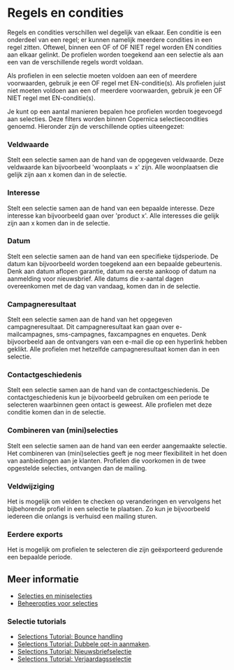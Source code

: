 # Regels en condities

Regels en condities verschillen wel degelijk van elkaar.
Een conditie is een onderdeel van een regel; er kunnen namelijk
meerdere condities in een regel zitten. Oftewel, binnen een OF of OF NIET 
regel worden EN condities aan elkaar gelinkt. De profielen worden toegekend
aan een selectie als aan een van de verschillende regels wordt voldaan.

Als profielen in een selectie moeten voldoen aan een of meerdere voorwaarden,
gebruik je een OF regel met EN-conditie(s). Als profielen juist niet moeten
voldoen aan een of meerdere voorwaarden, gebruik je een OF NIET regel met 
EN-conditie(s).

Je kunt op een aantal manieren bepalen hoe profielen worden toegevoegd
aan selecties. Deze filters worden binnen Copernica selectiecondities 
genoemd. Hieronder zijn de verschillende opties uiteengezet:


### Veldwaarde 
Stelt een selectie samen aan de hand van de opgegeven veldwaarde.
Deze veldwaarde kan bijvoorbeeld 'woonplaats = x' zijn.
Alle woonplaatsen die gelijk zijn aan x komen dan in de selectie.


### Interesse 
Stelt een selectie samen aan de hand van een bepaalde interesse. 
Deze interesse kan bijvoorbeeld gaan over 'product x'.
Alle interesses die gelijk zijn aan x komen dan in de selectie.


### Datum
Stelt een selectie samen aan de hand van een specifieke tijdsperiode.
De datum kan bijvoorbeeld worden toegekend aan een bepaalde gebeurtenis.
Denk aan datum aflopen garantie, datum na eerste aankoop of datum na 
aanmelding voor nieuwsbrief. Alle datums die x-aantal dagen overeenkomen 
met de dag van vandaag, komen dan in de selectie.


### Campagneresultaat
Stelt een selectie samen aan de hand van het opgegeven campagneresultaat.
Dit campagneresultaat kan gaan over e-mailcampagnes, sms-campagnes, 
faxcampagnes en enquetes. Denk bijvoorbeeld aan de ontvangers van een 
e-mail die op een hyperlink hebben geklikt.
Alle profielen met hetzelfde campagneresultaat komen dan in een selectie.


### Contactgeschiedenis
Stelt een selectie samen aan de hand van de contactgeschiedenis.
De contactgeschiedenis kun je bijvoorbeeld gebruiken om een 
periode te selecteren waarbinnen geen ontact is geweest. 
Alle profielen met deze conditie komen dan in de selectie.


### Combineren van (mini)selecties
Stelt een selectie samen aan de hand van een eerder aangemaakte selectie.
Het combineren van (mini)selecties geeft je nog meer flexibiliteit in het 
doen van aanbiedingen aan je klanten. 
Profielen die voorkomen in de twee opgestelde selecties, ontvangen dan 
de mailing.


### Veldwijziging
Het is mogelijk om velden te checken op veranderingen en vervolgens het 
bijbehorende profiel in een selectie te plaatsen. Zo kun je bijvoorbeeld
iedereen die onlangs is verhuisd een mailing sturen.


### Eerdere exports
Het is mogelijk om profielen te selecteren die zijn geëxporteerd 
gedurende een bepaalde periode.


## Meer informatie

* [Selecties en miniselecties](selections-introduction)
* [Beheeropties voor selecties](selections-settings)

### Selectie tutorials

* [Selections Tutorial: Bounce handling](./automatically-process-bounces) 
* [Selections Tutorial: Dubbele opt-in aanmaken](create-a-double-optin-for-new-subscribers).
* [Selections Tutorial: Nieuwsbriefselectie](./create-a-mailing-list)
* [Selections Tutorial: Verjaardagsselectie](./how-to-create-a-birthday-selection)
